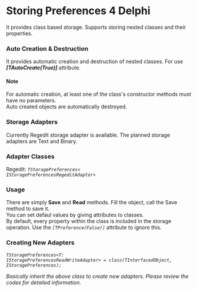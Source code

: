 # Storing Preferences 4 Delphi
It provides class based storage. Supports storing nested classes and their properties.

<h3>Auto Creation & Destruction</h3>

It provides automatic creation and destruction of nested classes. 
For use  <i><b>[TAutoCreate(True)]</b></i> attribute.

<h4>Note</h4>
For automatic creation, at least one of the class's constructor methods must have no parameters. 
</br>Auto created objects are automatically destroyed.

<h3>Storage Adapters</h3>
Currently Regedit storage adapter is available. The planned storage adapters are Text and Binary.

<h3>Adapter Classes</h3>
  
Regedit: <i><code>TStoragePreferences< IStoragePreferencesRegeditAdaptor></code></i>

<h3>Usage</h3>
There are simply <b>Save</b> and <b>Read</b> methods. Fill the object, call the Save method to save it.
</br>You can set defaul values by giving attributes to classes.
</br>By default, every property within the class is included in the storage operation. Use the <i><code>[TPreference(False)]</code></i> attribute to ignore this.

<h3>Creating New Adapters</h3>

<i><code>TStoragePreferences<T: IStoragePreferencesReadWriteAdapter> = class(TInterfacedObject, IStoragePreferences<T>);</code><i>

Basically inherit the above class to create new adapters. Please review the codes for detailed information.
